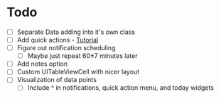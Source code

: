 # Todo

- [ ] Separate Data adding into it's own class
- [ ] Add quick actions - [Tutorial](https://the-nerd.be/2015/09/30/add-3d-touch-quick-actions-tutorial/)
- [ ] Figure out notification scheduling
	- [ ] Maybe just repeat 60±7 minutes later
- [ ] Add notes option
- [ ] Custom UITableViewCell with nicer layout
- [ ] Visualization of data points
	- [ ] Include ^ in notifications, quick action menu, and today widgets